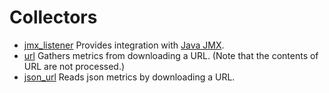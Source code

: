 Collectors
====

- [jmx\_listener](jmx_listener.md)
  Provides integration with [Java JMX](https://en.wikipedia.org/wiki/Java_Management_Extensions).
- [url](url.md)
  Gathers metrics from downloading a URL.
  (Note that the contents of URL are not processed.)
- [json\_url](json_url.md)
  Reads json metrics by downloading a URL.
